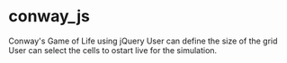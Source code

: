 conway_js
=========
Conway's Game of Life using jQuery
User can define the size of the grid
User can select the cells to ostart live for the simulation.
